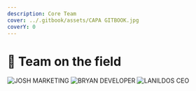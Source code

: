```yaml
---
description: Core Team
cover: ../.gitbook/assets/CAPA GITBOOK.jpg
coverY: 0
---
```


# 🏴󠁧󠁢󠁥󠁮󠁧󠁿 Team on the field

![JOSH
MARKETING](../.gitbook/assets/team1.png) ![BRYAN
DEVELOPER](../.gitbook/assets/team2.png) ![LANILDOS
CEO](../.gitbook/assets/team4.png)
